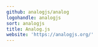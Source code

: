 ```yaml
---
github: analogjs/analog
logohandle: analogjs
sort: analogjs
title: Analog.js
website: 'https://analogjs.org/'
---
```


